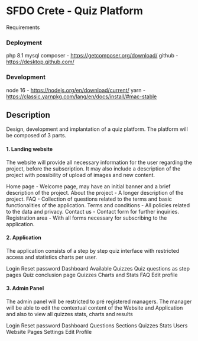 # SFDO Crete - Quiz Platform

Requirements

### Deployment
php 8.1
mysql
composer - https://getcomposer.org/download/
github - https://desktop.github.com/

### Development
node 16 - https://nodejs.org/en/download/current/
yarn - https://classic.yarnpkg.com/lang/en/docs/install/#mac-stable

## Description

Design, development and implantation of a quiz platform.
The platform will be composed of 3 parts.

#### 1. Landing website


The website will provide all necessary information for the user regarding the project, before the subscription. It may also include a description of the project with possibility of upload of images and new content.

Home page - Welcome page, may have an initial banner and a brief description of the project.
About the project - A longer description of the project.
FAQ - Collection of questions related to the terms and basic functionalities of the application.
Terms and conditions - All policies related to the data and privacy.
Contact us - Contact form for further inquiries. 
Registration area - With all forms necessary for subscribing to the application.


#### 2. Application

The application consists of a step by step quiz interface with restricted access and statistics charts per user.

Login
Reset password
Dashboard
Available Quizzes
Quiz questions as step pages
Quiz conclusion page
Quizzes Charts and Stats
FAQ
Edit profile 


#### 3. Admin Panel

The admin panel will be restricted to pré registered managers.
The manager will be able to edit the contextual content of the Website and Application and also to view all quizzes stats, charts and results

Login
Reset password
Dashboard
Questions
Sections
Quizzes
Stats
Users
Website Pages
Settings
Edit Profile
